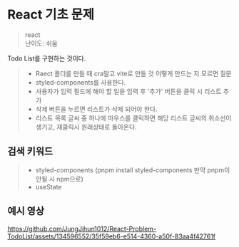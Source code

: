 # React 기초 문제

> react <br />
난이도: 쉬움

Todo List를 구현하는 것이다.
> * Raect 폴더를 만들 때 cra말고 vite로 만들 것 어떻게 만드는 지 모르면 질문
> * styled-components를 사용한다. <br />
> * 사용자가 입력 필드에 해야 할 일을 입력 후 '추가' 버튼을 클릭 시 리스트 추가
> * 삭제 버튼을 누르면 리스트가 삭제 되어야 한다.
> * 리스트 목록 글씨 중 하나에 마우스를 클릭하면 해당 리스트 글씨의 취소선이 생기고, 재클릭시 원래상태로 돌아온다.

## 검색 키워드

> * styled-components (pnpm install styled-components 만약 pnpm이 안될 시 npm으로)
> * useState

## 예시 영상


https://github.com/JungJihun1012/React-Problem-TodoList/assets/134596552/35f59eb6-e514-4360-a50f-83aa4f42761f

